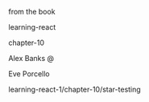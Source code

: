 from the book

learning-react  

chapter-10

Alex Banks @

Eve Porcello

learning-react-1/chapter-10/star-testing
